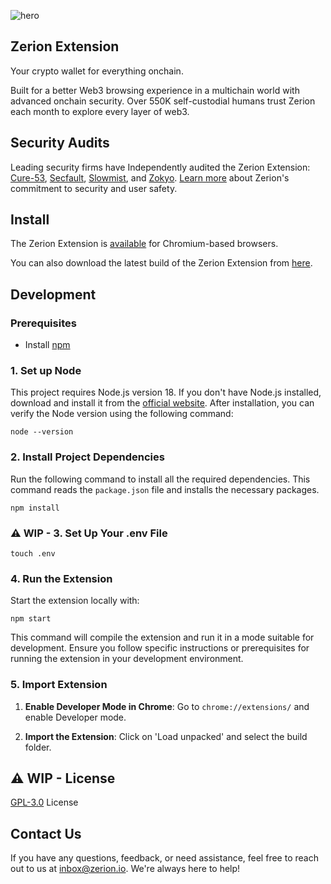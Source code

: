 ![hero](https://github.com/zeriontech/zerion-wallet-extension/assets/2427087/a5afefae-9e00-47a6-bf66-a332757b3b1c)

## Zerion Extension

Your crypto wallet for everything onchain.

Built for a better Web3 browsing experience in a multichain world with advanced onchain security.
Over 550K self-custodial humans trust Zerion each month to explore every layer of web3.

## Security Audits

Leading security firms have Independently audited the Zerion Extension: [Cure-53](https://cure53.de/), [Secfault](https://secfault-security.com/), [Slowmist](https://www.slowmist.com/), and [Zokyo](https://www.zokyo.io/). 
[Learn more](https://zerion.io/security) about Zerion's commitment to security and user safety.

## Install

The Zerion Extension is [available](https://chrome.google.com/webstore/detail/zerion-wallet-for-web3-nf/klghhnkeealcohjjanjjdaeeggmfmlpl) for Chromium-based browsers.

You can also download the latest build of the Zerion Extension from [here](https://github.com/zeriontech/zerion-wallet-extension/releases/latest).

## Development

### Prerequisites 
- Install [npm](https://www.npmjs.com/get-npm) 

### 1. Set up Node 
This project requires Node.js version 18. If you don't have Node.js installed, download and install it from the [official website](https://nodejs.org/). After installation, you can verify the Node version using the following command: 

```shell
node --version
```

### 2. Install Project Dependencies
Run the following command to install all the required dependencies. This command reads the `package.json` file and installs the necessary packages.
```shell
npm install
```

### ⚠️ WIP - 3. Set Up Your .env File 

```shell
touch .env
```

### 4. Run the Extension

Start the extension locally with:
```shell
npm start
```
This command will compile the extension and run it in a mode suitable for development. Ensure you follow specific instructions or prerequisites for running the extension in your development environment.

### 5. Import Extension

1. **Enable Developer Mode in Chrome**: Go to `chrome://extensions/` and enable Developer mode.
    
2. **Import the Extension**: Click on 'Load unpacked' and select the build folder.

## ⚠️ WIP - License

[GPL-3.0]([https://zerion.io](https://github.com/zeriontech/zerion-wallet-extension/blob/new-readme/LICENSE)) License

## Contact Us

If you have any questions, feedback, or need assistance, feel free to reach out to us at inbox@zerion.io. 
We're always here to help!
